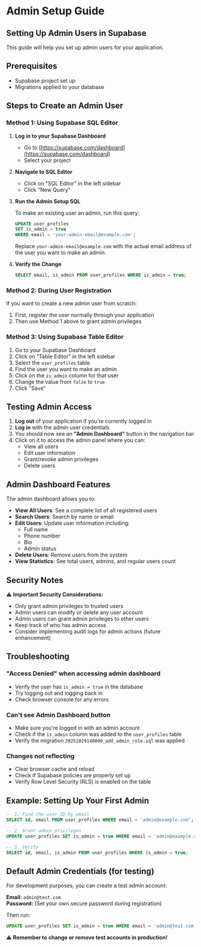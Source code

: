 # Admin Setup Guide

## Setting Up Admin Users in Supabase

This guide will help you set up admin users for your application.

## Prerequisites

- Supabase project set up
- Migrations applied to your database

## Steps to Create an Admin User

### Method 1: Using Supabase SQL Editor

1. **Log in to your Supabase Dashboard**
   - Go to [https://supabase.com/dashboard](https://supabase.com/dashboard)
   - Select your project

2. **Navigate to SQL Editor**
   - Click on "SQL Editor" in the left sidebar
   - Click "New Query"

3. **Run the Admin Setup SQL**
   
   To make an existing user an admin, run this query:
   ```sql
   UPDATE user_profiles 
   SET is_admin = true 
   WHERE email = 'your-admin-email@example.com';
   ```
   
   Replace `your-admin-email@example.com` with the actual email address of the user you want to make an admin.

4. **Verify the Change**
   ```sql
   SELECT email, is_admin FROM user_profiles WHERE is_admin = true;
   ```

### Method 2: During User Registration

If you want to create a new admin user from scratch:

1. First, register the user normally through your application
2. Then use Method 1 above to grant admin privileges

### Method 3: Using Supabase Table Editor

1. Go to your Supabase Dashboard
2. Click on "Table Editor" in the left sidebar
3. Select the `user_profiles` table
4. Find the user you want to make an admin
5. Click on the `is_admin` column for that user
6. Change the value from `false` to `true`
7. Click "Save"

## Testing Admin Access

1. **Log out** of your application if you're currently logged in
2. **Log in** with the admin user credentials
3. You should now see an **"Admin Dashboard"** button in the navigation bar
4. Click on it to access the admin panel where you can:
   - View all users
   - Edit user information
   - Grant/revoke admin privileges
   - Delete users

## Admin Dashboard Features

The admin dashboard allows you to:

- **View All Users**: See a complete list of all registered users
- **Search Users**: Search by name or email
- **Edit Users**: Update user information including:
  - Full name
  - Phone number
  - Bio
  - Admin status
- **Delete Users**: Remove users from the system
- **View Statistics**: See total users, admins, and regular users count

## Security Notes

⚠️ **Important Security Considerations:**

- Only grant admin privileges to trusted users
- Admin users can modify or delete any user account
- Admin users can grant admin privileges to other users
- Keep track of who has admin access
- Consider implementing audit logs for admin actions (future enhancement)

## Troubleshooting

### "Access Denied" when accessing admin dashboard

- Verify the user has `is_admin = true` in the database
- Try logging out and logging back in
- Check browser console for any errors

### Can't see Admin Dashboard button

- Make sure you're logged in with an admin account
- Check if the `is_admin` column was added to the `user_profiles` table
- Verify the migration `20251029140000_add_admin_role.sql` was applied

### Changes not reflecting

- Clear browser cache and reload
- Check if Supabase policies are properly set up
- Verify Row Level Security (RLS) is enabled on the table

## Example: Setting Up Your First Admin

```sql
-- 1. Find the user ID by email
SELECT id, email FROM user_profiles WHERE email = 'admin@example.com';

-- 2. Grant admin privileges
UPDATE user_profiles SET is_admin = true WHERE email = 'admin@example.com';

-- 3. Verify
SELECT id, email, is_admin FROM user_profiles WHERE is_admin = true;
```

## Default Admin Credentials (for testing)

For development purposes, you can create a test admin account:

**Email:** `admin@test.com`  
**Password:** (Set your own secure password during registration)

Then run:
```sql
UPDATE user_profiles SET is_admin = true WHERE email = 'admin@test.com';
```

⚠️ **Remember to change or remove test accounts in production!**
